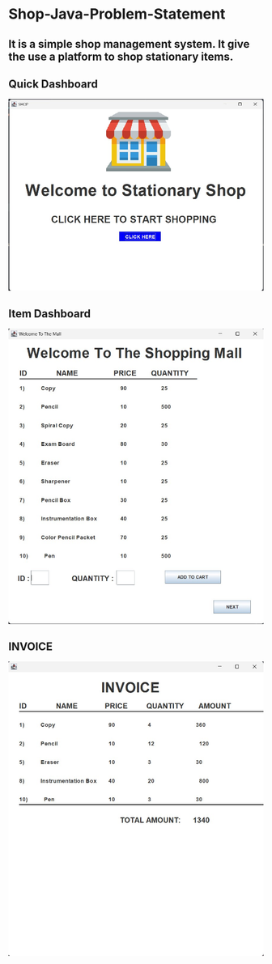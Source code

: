 # Shop-Java-Problem-Statement

## It is a simple shop management system. It give the use a platform to shop stationary items. 

## Quick Dashboard
![This is an image](https://github.com/ajharh9/Shop-Java-Problem-Statement/blob/master/Sample/first.jpg)

## Item Dashboard
![This is an image](https://github.com/ajharh9/Shop-Java-Problem-Statement/blob/master/Sample/second.jpg)

## INVOICE
![This is an image](https://github.com/ajharh9/Shop-Java-Problem-Statement/blob/master/Sample/third.jpg)



